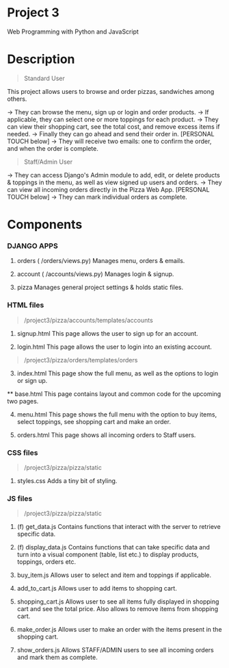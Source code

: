# Project 3

Web Programming with Python and JavaScript

# Description

> Standard User

This project allows users to browse and order pizzas, sandwiches among others. 

-> They can browse the menu, sign up or login and order products. 
-> If applicable, they can select one or more toppings for each product. 
-> They can view their shopping cart, see the total cost, and remove excess items if needed. 
-> Finally they can go ahead and send their order in. 
[PERSONAL TOUCH below]
-> They will receive two emails: one to confirm the order, and when the order is complete.

> Staff/Admin User

-> They can access Django's Admin module to add, edit, or delete products & toppings in the menu, as well as view signed up users and orders.
-> They can view all incoming orders directly in the Pizza Web App.
[PERSONAL TOUCH below]
-> They can mark individual orders as complete.



# Components

### DJANGO APPS

1. orders ( /orders/views.py)
Manages menu, orders & emails.

2. account ( /accounts/views.py)
Manages login & signup.

3. pizza
Manages general project settings & holds static files.



### HTML files

> /project3/pizza/accounts/templates/accounts

1. signup.html
This page allows the user to sign up for an account.

2. login.html
This page allows the user to login into an existing account.


> /project3/pizza/orders/templates/orders

3. index.html
This page show the full menu, as well as the options to login or sign up.

** base.html
This page contains layout and common code for the upcoming two pages.

4. menu.html
This page shows the full menu with the option to buy items, select toppings, see shopping cart and make an order. 

5. orders.html
This page shows all incoming orders to Staff users.



### CSS files

> /project3/pizza/pizza/static 

1. styles.css
Adds a tiny bit of styling.



### JS files

> /project3/pizza/pizza/static 

1. (f) get_data.js
Contains functions that interact with the server to retrieve specific data.

2. (f) display_data.js
Contains functions that can take specific data and turn into a visual component (table, list etc.) to display products, toppings, orders etc.

3. buy_item.js
Allows user to select and item and toppings if applicable.

4. add_to_cart.js
Allows user to add items to shopping cart. 

5. shopping_cart.js
Allows user to see all items fully displayed in shopping cart and see the total price. Also allows to remove items from shopping cart.

6. make_order.js
Allows user to make an order with the items present in the shopping cart.

7. show_orders.js
Allows STAFF/ADMIN users to see all incoming orders and mark them as complete.

